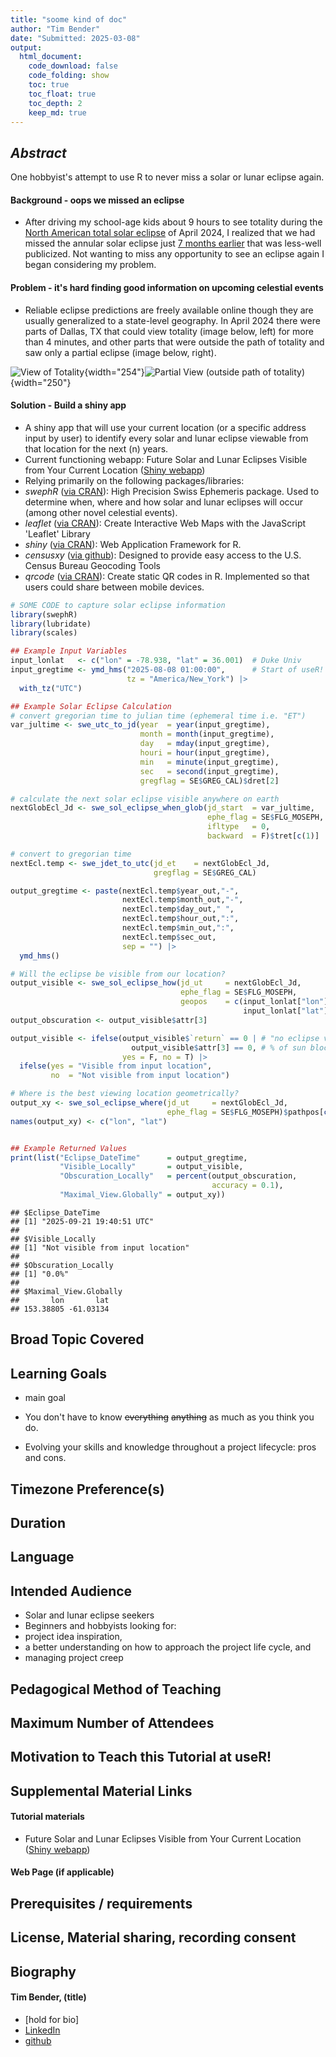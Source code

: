 ```yaml
---
title: "soome kind of doc"
author: "Tim Bender"
date: "Submitted: 2025-03-08"
output:
  html_document: 
    code_download: false
    code_folding: show
    toc: true
    toc_float: true
    toc_depth: 2
    keep_md: true
---
```






## ***Abstract***

One hobbyist's attempt to use R to never miss a solar or lunar eclipse again.

#### **Background - oops we missed an eclipse**

-   After driving my school-age kids about 9 hours to see totality during the [North American total solar eclipse](https://science.nasa.gov/eclipses/future-eclipses/eclipse-2024/) of April 2024, I realized that we had missed the annular solar eclipse just [7 months earlier](https://en.wikipedia.org/wiki/Solar_eclipse_of_October_14,_2023) that was less-well publicized. Not wanting to miss any opportunity to see an eclipse again I began considering my problem.

#### **Problem - it's hard finding good information on upcoming celestial events**

-   Reliable eclipse predictions are freely available online though they are usually generalized to a state-level geography. In April 2024 there were parts of Dallas, TX that could view totality (image below, left) for more than 4 minutes, and other parts that were outside the path of totality and saw only a partial eclipse (image below, right).

![View of Totality](images/totality.jpg){width="254"}![Partial View (outside path of totality)](images/partialEcl.jpg){width="250"}

#### **Solution - Build a shiny app**
-   A shiny app that will use your current location (or a specific address input by user) to identify every solar and lunar eclipse viewable from that location for the next (n) years.  
-   Current functioning webapp: Future Solar and Lunar Eclipses Visible from Your Current Location ([Shiny webapp](https://tim-bender.shinyapps.io/shiny_all_eclipses/)) 
-   Relying primarily on the following packages/libraries:
-   *swephR* ([via CRAN](https://cran.r-project.org/package=swephR)): High Precision Swiss Ephemeris package.  Used to determine when, where and how solar and lunar eclipses will occur (among other novel celestial events).
-   *leaflet* ([via CRAN](https://cran.r-project.org/package=leaflet)): Create Interactive Web Maps with the JavaScript 'Leaflet' Library
-   *shiny* ([via CRAN](https://cran.r-project.org/package=shiny)): Web Application Framework for R. 
-   *censusxy* ([via github](https://github.com/chris-prener/censusxy)): Designed to provide easy access to the U.S. Census Bureau Geocoding Tools
-   *qrcode* ([via CRAN](https://cran.r-project.org/package=qrcode)): Create static QR codes in R. Implemented so that users could share between mobile devices. 

<!-- -   App I/Os: -->
<!--     -   number of years (n) to look into the future (I) -->
<!--     -   A date_time value to search from (I) -->
<!--     -   A lon/lat coordinate pair derived from the user's i.p. address (with permission) (I) -->
<!--     -   A USPS mailing address to geocode a lon/lat coordinate pair for a specific viewing location (I) -->
<!--     -   A date_time value for the every eclipse visible from the (I) viewing location for the next (n) years (O) -->
<!--     -   Eclipse type (solar/lunar) (O) -->
<!--     -   Eclipse sub type (total/partial...) (O) -->
<!--     -   Obscuration (% of sun blocked by moon as seen from viewing location - solar eclipse only) (O) -->
<!--     -   A lon/lat coordinate pair for the location of the maximal view of the eclipse on Earth (O)  -->
<!--     -   A dynamic leaflet map showing the lon/lat coordinate pairs (I & O) -->



``` r
# SOME CODE to capture solar eclipse information 
library(swephR)
library(lubridate)
library(scales)

## Example Input Variables
input_lonlat   <- c("lon" = -78.938, "lat" = 36.001)  # Duke Univ
input_gregtime <- ymd_hms("2025-08-08 01:00:00",      # Start of useR! 2025
                          tz = "America/New_York") |> 
  with_tz("UTC") 

## Example Solar Eclipse Calculation
# convert gregorian time to julian time (ephemeral time i.e. "ET")
var_jultime <- swe_utc_to_jd(year  = year(input_gregtime), 
                             month = month(input_gregtime), 
                             day   = mday(input_gregtime), 
                             houri = hour(input_gregtime), 
                             min   = minute(input_gregtime), 
                             sec   = second(input_gregtime), 
                             gregflag = SE$GREG_CAL)$dret[2]

# calculate the next solar eclipse visible anywhere on earth
nextGlobEcl_Jd <- swe_sol_eclipse_when_glob(jd_start  = var_jultime, 
                                            ephe_flag = SE$FLG_MOSEPH, 
                                            ifltype   = 0, 
                                            backward  = F)$tret[c(1)]

# convert to gregorian time
nextEcl.temp <- swe_jdet_to_utc(jd_et    = nextGlobEcl_Jd, 
                                gregflag = SE$GREG_CAL)

output_gregtime <- paste(nextEcl.temp$year_out,"-",
                         nextEcl.temp$month_out,"-",
                         nextEcl.temp$day_out," ",
                         nextEcl.temp$hour_out,":",
                         nextEcl.temp$min_out,":",
                         nextEcl.temp$sec_out,
                         sep = "") |>
  ymd_hms()

# Will the eclipse be visible from our location? 
output_visible <- swe_sol_eclipse_how(jd_ut     = nextGlobEcl_Jd, 
                                      ephe_flag = SE$FLG_MOSEPH, 
                                      geopos    = c(input_lonlat["lon"], 
                                                    input_lonlat["lat"],0))
output_obscuration <- output_visible$attr[3]

output_visible <- ifelse(output_visible$`return` == 0 | # "no eclipse visible" 
                           output_visible$attr[3] == 0, # % of sun blocked by moon == 0.0
                         yes = F, no = T) |> 
  ifelse(yes = "Visible from input location",
         no  = "Not visible from input location")

# Where is the best viewing location geometrically? 
output_xy <- swe_sol_eclipse_where(jd_ut     = nextGlobEcl_Jd, 
                                   ephe_flag = SE$FLG_MOSEPH)$pathpos[c(1,2)]
names(output_xy) <- c("lon", "lat")


## Example Returned Values
print(list("Eclipse_DateTime"      = output_gregtime, 
           "Visible_Locally"       = output_visible,
           "Obscuration_Locally"   = percent(output_obscuration,
                                             accuracy = 0.1),
           "Maximal_View.Globally" = output_xy))
```

```
## $Eclipse_DateTime
## [1] "2025-09-21 19:40:51 UTC"
## 
## $Visible_Locally
## [1] "Not visible from input location"
## 
## $Obscuration_Locally
## [1] "0.0%"
## 
## $Maximal_View.Globally
##       lon       lat 
## 153.38805 -61.03134
```


<!-- ```{r Static Map, echo=T, message=FALSE, warning=FALSE, results="hide", eval = FALSE} -->
<!-- # SOME CODE for a static map verification of input lon/lat -->
<!-- library(ggmap) -->
<!-- library(dplyr) -->
<!-- library(sf) -->

<!-- ## Must run once per session -->
<!-- # register_stadiamaps(key = "your_key_here", write = FALSE) -->

<!-- bbox <- make_bbox(lon = c(input_lonlat["lon"], output_lonlat["lon"]),  -->
<!--                   lat = c(input_lonlat["lat"], output_lonlat["lat"]),  -->
<!--                   f   = var_map.f) -->

<!-- map.stamen <- get_stadiamap(bbox = bbox,  -->
<!--                             zoom = 3,  -->
<!--                             maptype = "stamen_toner_lite", -->
<!--                             crop = T,  -->
<!--                             color = "color", -->
<!--                             force = T, -->
<!--                             size = 1) -->
<!-- ggmap(map.stamen) + -->
<!--   geom_label(aes(x = input_lonlat["lon"],  -->
<!--                  y = input_lonlat["lat"]),  -->
<!--              label = "Duke University",  -->
<!--              color = "blue", alpha = 0.1) + -->
<!--   geom_label(aes(x = output_lonlat["lon"],  -->
<!--                  y = output_lonlat["lat"]),  -->
<!--              label = "Eclipse Maximal",  -->
<!--              color = "brown", alpha = 0.1) -->
<!-- ``` -->

<!-- ![](figure/Static%20Map-1.png) -->










## Broad Topic Covered

## Learning Goals

-   main goal

-   You don't have to know ~~everything~~ ~~anything~~ as much as you think you do.

-   Evolving your skills and knowledge throughout a project lifecycle: pros and cons.

## Timezone Preference(s)

## Duration

## Language

## Intended Audience

-   Solar and lunar eclipse seekers
-   Beginners and hobbyists looking for:
-   project idea inspiration,
-   a better understanding on how to approach the project life cycle, and
-   managing project creep

## Pedagogical Method of Teaching

## Maximum Number of Attendees

## Motivation to Teach this Tutorial at useR!

## Supplemental Material Links

#### Tutorial materials

-   Future Solar and Lunar Eclipses Visible from Your Current Location ([Shiny webapp](https://tim-bender.shinyapps.io/shiny_all_eclipses/))

#### Web Page (if applicable)

## Prerequisites / requirements

## License, Material sharing, recording consent

## Biography

#### Tim Bender, (title)

-   [hold for bio]
-   [LinkedIn](https://www.linkedin.com/in/tim-bender-238870171/)
-   [github](https://github.com/benda18)
